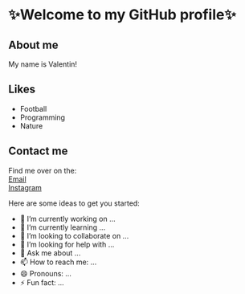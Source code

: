 # ✨Welcome to my GitHub profile✨

## About me
My name is Valentin! 

## Likes
* Football
* Programming
* Nature

## Contact me
Find me over on the:\
[Email](📧)\
[Instagram](🌐)

Here are some ideas to get you started:

- 🔭 I’m currently working on ...
- 🌱 I’m currently learning ...
- 👯 I’m looking to collaborate on ...
- 🤔 I’m looking for help with ...
- 💬 Ask me about ...
- 📫 How to reach me: ...
- 😄 Pronouns: ...
- ⚡ Fun fact: ...

